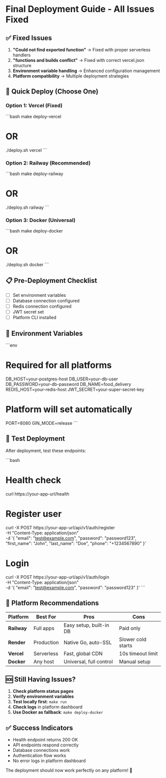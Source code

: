 # Final Deployment Guide - All Issues Fixed

## ✅ Fixed Issues

1. **"Could not find exported function"** → Fixed with proper serverless handlers
2. **"functions and builds conflict"** → Fixed with correct vercel.json structure
3. **Environment variable handling** → Enhanced configuration management
4. **Platform compatibility** → Multiple deployment strategies

## 🚀 Quick Deploy (Choose One)

### Option 1: Vercel (Fixed)
\`\`\`bash
make deploy-vercel
# OR
./deploy.sh vercel
\`\`\`

### Option 2: Railway (Recommended)
\`\`\`bash
make deploy-railway
# OR
./deploy.sh railway
\`\`\`

### Option 3: Docker (Universal)
\`\`\`bash
make deploy-docker
# OR
./deploy.sh docker
\`\`\`

## 📋 Pre-Deployment Checklist

- [ ] Set environment variables
- [ ] Database connection configured
- [ ] Redis connection configured
- [ ] JWT secret set
- [ ] Platform CLI installed

## 🔧 Environment Variables

\`\`\`env
# Required for all platforms
DB_HOST=your-postgres-host
DB_USER=your-db-user
DB_PASSWORD=your-db-password
DB_NAME=food_delivery
REDIS_HOST=your-redis-host
JWT_SECRET=your-super-secret-key

# Platform will set automatically
PORT=8080
GIN_MODE=release
\`\`\`

## 🧪 Test Deployment

After deployment, test these endpoints:

\`\`\`bash
# Health check
curl https://your-app-url/health

# Register user
curl -X POST https://your-app-url/api/v1/auth/register \
  -H "Content-Type: application/json" \
  -d '{
    "email": "test@example.com",
    "password": "password123",
    "first_name": "John",
    "last_name": "Doe",
    "phone": "+1234567890"
  }'

# Login
curl -X POST https://your-app-url/api/v1/auth/login \
  -H "Content-Type: application/json" \
  -d '{
    "email": "test@example.com",
    "password": "password123"
  }'
\`\`\`

## 🎯 Platform Recommendations

| Platform | Best For | Pros | Cons |
|----------|----------|------|------|
| **Railway** | Full apps | Easy setup, built-in DB | Paid only |
| **Render** | Production | Native Go, auto-SSL | Slower cold starts |
| **Vercel** | Serverless | Fast, global CDN | 10s timeout limit |
| **Docker** | Any host | Universal, full control | Manual setup |

## 🆘 Still Having Issues?

1. **Check platform status pages**
2. **Verify environment variables**
3. **Test locally first**: `make run`
4. **Check logs** in platform dashboard
5. **Use Docker as fallback**: `make deploy-docker`

## ✅ Success Indicators

- Health endpoint returns 200 OK
- API endpoints respond correctly
- Database connections work
- Authentication flow works
- No error logs in platform dashboard

The deployment should now work perfectly on any platform! 🎉
